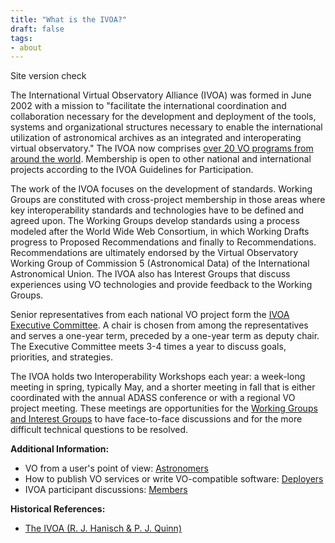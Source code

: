 ```yaml
---
title: "What is the IVOA?"
draft: false
tags:
- about
---
```


Site version check

The International Virtual Observatory Alliance (IVOA) was formed in June 2002 with a mission to "facilitate the international coordination and collaboration necessary for the development and deployment of the tools, systems and organizational structures necessary to enable the international utilization of astronomical archives as an integrated and interoperating virtual observatory."  The IVOA now comprises [over 20 VO programs from around the world](/members). Membership is open to other national and international projects according to the IVOA Guidelines for Participation.

The work of the IVOA focuses on the development of standards. Working Groups are constituted with cross-project membership in those areas where key interoperability standards and technologies have to be defined and agreed upon. The Working Groups develop standards using a process modeled after the World Wide Web Consortium, in which Working Drafts progress to Proposed Recommendations and finally to Recommendations. Recommendations are ultimately endorsed by the Virtual Observatory Working Group of Commission 5 (Astronomical Data) of the International Astronomical Union. The IVOA also has Interest Groups that discuss experiences using VO technologies and provide feedback to the Working Groups.

Senior representatives from each national VO project form the [IVOA Executive Committee](/about/member-contacts). A chair is chosen from among the representatives and serves a one-year term, preceded by a one-year term as deputy chair. The Executive Committee meets 3-4 times a year to discuss goals, priorities, and strategies.

The IVOA holds two Interoperability Workshops each year: a week-long meeting in spring, typically May, and a shorter meeting in fall that is either coordinated with the annual ADASS conference or with a regional VO project meeting. These meetings are opportunities for the [Working Groups and Interest Groups](/members) to have face-to-face discussions and for the more difficult technical questions to be resolved.

**Additional Information:**

- VO from a user's point of view: [Astronomers](/astronomers)
- How to publish VO services or write VO-compatible software: [Deployers](/deployers)
- IVOA participant discussions: [Members](/members)

**Historical References:**
- [The IVOA (R. J. Hanisch & P. J. Quinn)](TheIVOA.pdf)
